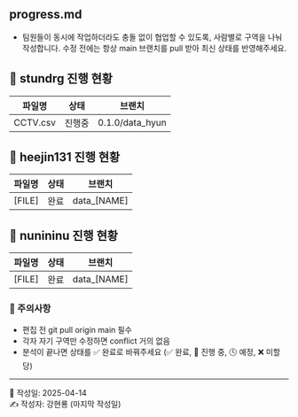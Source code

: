 ## progress.md
- 팀원들이 동시에 작업하더라도 충돌 없이 협업할 수 있도록, 사람별로 구역을 나눠 작성합니다. 수정 전에는 항상 main 브랜치를 pull 받아 최신 상태를 반영해주세요.

## 📌 stundrg 진행 현황

| 파일명 | 상태 | 브랜치 |
|--------|------|--------|
| CCTV.csv | 진행중 | 0.1.0/data_hyun |

## 📌 heejin131 진행 현황

| 파일명 | 상태 | 브랜치 |
|--------|------|--------|
| [FILE] | 완료 | data_[NAME] |

## 📌 nunininu 진행 현황

| 파일명 | 상태 | 브랜치 |
|--------|------|--------|
| [FILE] | 완료 | data_[NAME] |

### 📌 주의사항

- 편집 전 git pull origin main 필수
- 각자 자기 구역만 수정하면 conflict 거의 없음
- 분석이 끝나면 상태를 ✅ 완료로 바꿔주세요 (✅ 완료, 🔄 진행 중, 🕓 예정, ❌ 미할당)

---

📅 작성일: 2025-04-14  
✍ 작성자: 강현룡 (마지막 작성일)
